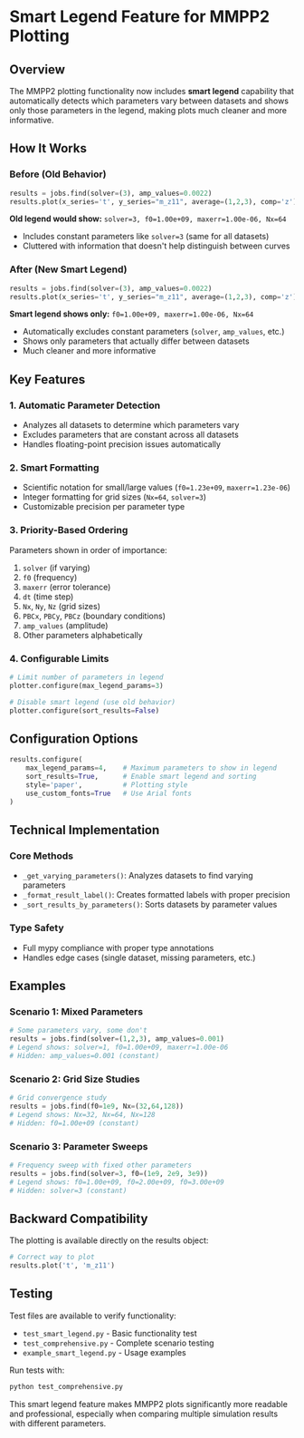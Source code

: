 # Smart Legend Feature for MMPP2 Plotting

## Overview
The MMPP2 plotting functionality now includes **smart legend** capability that automatically detects which parameters vary between datasets and shows only those parameters in the legend, making plots much cleaner and more informative.

## How It Works

### Before (Old Behavior)
```python
results = jobs.find(solver=(3), amp_values=0.0022)
results.plot(x_series='t', y_series="m_z11", average=(1,2,3), comp='z')
```
**Old legend would show:** `solver=3, f0=1.00e+09, maxerr=1.00e-06, Nx=64`
- Includes constant parameters like `solver=3` (same for all datasets)
- Cluttered with information that doesn't help distinguish between curves

### After (New Smart Legend)
```python
results = jobs.find(solver=(3), amp_values=0.0022)
results.plot(x_series='t', y_series="m_z11", average=(1,2,3), comp='z')
```
**Smart legend shows only:** `f0=1.00e+09, maxerr=1.00e-06, Nx=64`
- Automatically excludes constant parameters (`solver`, `amp_values`, etc.)
- Shows only parameters that actually differ between datasets
- Much cleaner and more informative

## Key Features

### 1. Automatic Parameter Detection
- Analyzes all datasets to determine which parameters vary
- Excludes parameters that are constant across all datasets
- Handles floating-point precision issues automatically

### 2. Smart Formatting
- Scientific notation for small/large values (`f0=1.23e+09`, `maxerr=1.23e-06`)
- Integer formatting for grid sizes (`Nx=64`, `solver=3`)
- Customizable precision per parameter type

### 3. Priority-Based Ordering
Parameters shown in order of importance:
1. `solver` (if varying)
2. `f0` (frequency)
3. `maxerr` (error tolerance)
4. `dt` (time step)
5. `Nx`, `Ny`, `Nz` (grid sizes)
6. `PBCx`, `PBCy`, `PBCz` (boundary conditions)
7. `amp_values` (amplitude)
8. Other parameters alphabetically

### 4. Configurable Limits
```python
# Limit number of parameters in legend
plotter.configure(max_legend_params=3)

# Disable smart legend (use old behavior)
plotter.configure(sort_results=False)
```

## Configuration Options

```python
results.configure(
    max_legend_params=4,    # Maximum parameters to show in legend
    sort_results=True,      # Enable smart legend and sorting
    style='paper',          # Plotting style
    use_custom_fonts=True   # Use Arial fonts
)
```

## Technical Implementation

### Core Methods
- `_get_varying_parameters()`: Analyzes datasets to find varying parameters
- `_format_result_label()`: Creates formatted labels with proper precision
- `_sort_results_by_parameters()`: Sorts datasets by parameter values

### Type Safety
- Full mypy compliance with proper type annotations
- Handles edge cases (single dataset, missing parameters, etc.)

## Examples

### Scenario 1: Mixed Parameters
```python
# Some parameters vary, some don't
results = jobs.find(solver=(1,2,3), amp_values=0.001)
# Legend shows: solver=1, f0=1.00e+09, maxerr=1.00e-06
# Hidden: amp_values=0.001 (constant)
```

### Scenario 2: Grid Size Studies
```python
# Grid convergence study
results = jobs.find(f0=1e9, Nx=(32,64,128))
# Legend shows: Nx=32, Nx=64, Nx=128
# Hidden: f0=1.00e+09 (constant)
```

### Scenario 3: Parameter Sweeps
```python
# Frequency sweep with fixed other parameters
results = jobs.find(solver=3, f0=(1e9, 2e9, 3e9))
# Legend shows: f0=1.00e+09, f0=2.00e+09, f0=3.00e+09  
# Hidden: solver=3 (constant)
```

## Backward Compatibility

The plotting is available directly on the results object:
```python
# Correct way to plot
results.plot('t', 'm_z11')
```

## Testing

Test files are available to verify functionality:
- `test_smart_legend.py` - Basic functionality test
- `test_comprehensive.py` - Complete scenario testing
- `example_smart_legend.py` - Usage examples

Run tests with:
```bash
python test_comprehensive.py
```

This smart legend feature makes MMPP2 plots significantly more readable and professional, especially when comparing multiple simulation results with different parameters.
